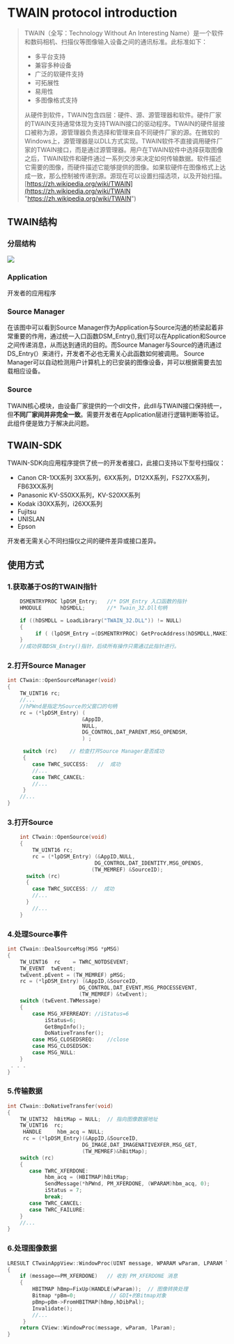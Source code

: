 TWAIN protocol introduction
====

> TWAIN（全写：Technology Without An Interesting Name）是一个软件和数码相机、扫描仪等图像输入设备之间的通讯标准。此标准如下：
> - 多平台支持
> - 兼容多种设备
> - 广泛的软硬件支持
> - 可拓展性
> - 易用性
> - 多图像格式支持
>
> 从硬件到软件，TWAIN包含四层：硬件、源、源管理器和软件。硬件厂家的TWAIN支持通常体现为支持TWAIN接口的驱动程序。TWAIN的硬件层接口被称为源，源管理器负责选择和管理来自不同硬件厂家的源。在微软的Windows上，源管理器是以DLL方式实现。TWAIN软件不直接调用硬件厂家的TWAIN接口，而是通过源管理器。用户在TWAIN软件中选择获取图像之后，TWAIN软件和硬件通过一系列交涉来决定如何传输数据。软件描述它需要的图像，而硬件描述它能够提供的图像。如果软硬件在图像格式上达成一致，那么控制被传递到源。源现在可以设置扫描选项，以及开始扫描。
> [https://zh.wikipedia.org/wiki/TWAIN](https://zh.wikipedia.org/wiki/TWAIN "https://zh.wikipedia.org/wiki/TWAIN")

## TWAIN结构

### 分层结构
![](https://github.com/mrlitong/TWAIN-SDK/blob/master/source/twain_layout.jpg)

### Application
开发者的应用程序

### Source Manager
在该图中可以看到Source Manager作为Application与Source沟通的桥梁起着非常重要的作用，通过统一入口函数DSM_Entry(),我们可以在Application和Source之间传递消息，从而达到通讯的目的。而Source Manager与Source的通讯通过DS_Entry(）来进行，开发者不必也无需关心此函数如何被调用。
Source Manager可以自动检测用户计算机上的已安装的图像设备，并可以根据需要去加载相应设备。

### Source
TWAIN核心模块，由设备厂家提供的一个dll文件，此dll与TWAIN接口保持统一，但**不同厂家间并非完全一致**。需要开发者在Application层进行逻辑判断等验证。此组件便是致力于解决此问题。

## TWAIN-SDK

TWAIN-SDK向应用程序提供了统一的开发者接口，此接口支持以下型号扫描仪：
- Canon CR-1XX系列 3XX系列，6XX系列，D12XX系列，FS27XX系列，FB63XX系列
- Panasonic KV-S50XX系列，KV-S20XX系列
- Kodak i30XX系列，i26XX系列
- Fujitsu
- UNISLAN
- Epson

开发者无需关心不同扫描仪之间的硬件差异或接口差异。


## **使用方式**

### 1.获取基于OS的TWAIN指针

```C
	DSMENTRYPROC lpDSM_Entry;   //* DSM_Entry 入口函数的指针
	HMODULE      hDSMDLL;       //* Twain_32.Dll句柄

	if ((hDSMDLL = LoadLibrary("TWAIN_32.DLL")) != NULL)
	{
		 if ( (lpDSM_Entry =(DSMENTRYPROC) GetProcAddress(hDSMDLL,MAKEINTRESOURCE(1)))!=NULL)
	}
	//成功获取DSN_Entry()指针，后续所有操作只需通过此指针进行。
```

### 2.打开Source Manager

```C
int CTwain::OpenSourceManager(void)
{
	TW_UINT16 rc;
	//...
 	//hPWnd是指定为Source的父窗口的句柄
    rc = (*lpDSM_Entry) (
						&AppID, 
						NULL, 
						DG_CONTROL,DAT_PARENT,MSG_OPENDSM,                              (TW_MEMREF) & (*hPWnd)
						) ; 

     switch (rc)    // 检查打开Source Manager是否成功
     {
     	case TWRC_SUCCESS:   //  成功
        //...
     	case TWRC_CANCEL:
    	//...
     }
	//...
}
```

### 3.打开Source

```C
	int CTwain::OpenSource(void)
	{
	    TW_UINT16 rc;
	    rc = (*lpDSM_Entry) (&AppID,NULL,
	                        DG_CONTROL,DAT_IDENTITY,MSG_OPENDS,
	                       (TW_MEMREF) &SourceID);
	  switch (rc)
	  {
	  	case TWRC_SUCCESS: //  成功
	    //...
	  }
	    //...
	}
```

### 4.处理Source事件

```C
int CTwain::DealSourceMsg(MSG *pMSG)
{
    TW_UINT16  rc    = TWRC_NOTDSEVENT;
    TW_EVENT  twEvent;
    twEvent.pEvent = (TW_MEMREF) pMSG;
    rc = (*lpDSM_Entry) (&AppID,&SourceID,
                       DG_CONTROL,DAT_EVENT,MSG_PROCESSEVENT,
                       (TW_MEMREF) &twEvent);
    switch (twEvent.TWMessage)
    {
	    case MSG_XFERREADY:	//iStatus=6
	        iStatus=6;
	        GetBmpInfo();
	        DoNativeTransfer();
	    case MSG_CLOSEDSREQ:	//close
	    case MSG_CLOSEDSOK: 
	    case MSG_NULL:
    }  
 . . .
}
```

### 5.传输数据

```C
int CTwain::DoNativeTransfer(void)
{
    TW_UINT32  hBitMap = NULL;  // 指向图像数据地址
    TW_UINT16  rc;
     HANDLE     hbm_acq = NULL;
     rc = (*lpDSM_Entry)(&AppID,&SourceID,
                        DG_IMAGE,DAT_IMAGENATIVEXFER,MSG_GET,
                        (TW_MEMREF)&hBitMap);
    switch (rc)
    {
	   case TWRC_XFERDONE:
	        hbm_acq = (HBITMAP)hBitMap;
	        SendMessage(*hPWnd, PM_XFERDONE, (WPARAM)hbm_acq, 0);
	        iStatus = 7;
			break;
	   case TWRC_CANCEL:
	   case TWRC_FAILURE:
    }
    //...
}
```

### 6.处理图像数据

```C
LRESULT CTwainAppView::WindowProc(UINT message, WPARAM wParam, LPARAM lParam)
{
    if (message==PM_XFERDONE)   // 收到 PM_XFERDONE 消息
	{
	    HBITMAP hBmp=FixUp(HANDLE(wParam));  // 图像转换处理
	    Bitmap *pBm=0;           // GDI+的Bitmap对象
	    pBmp=pBm->FromHBITMAP(hBmp,hDibPal);
	    Invalidate();
   		//...
     }
    return CView::WindowProc(message, wParam, lParam);
}
```
